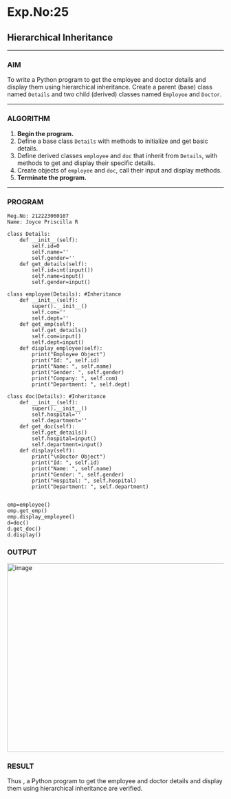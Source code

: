 # Exp.No:25  
## Hierarchical Inheritance

---

### AIM  
To write a Python program to get the employee and doctor details and display them using hierarchical inheritance. Create a parent (base) class named `Details` and two child (derived) classes named `Employee` and `Doctor`.

---

### ALGORITHM

1. **Begin the program.**
2. Define a base class `Details` with methods to initialize and get basic details.
3. Define derived classes `employee` and `doc` that inherit from `Details`, with methods to get and display their specific details.
4. Create objects of `employee` and `doc`, call their input and display methods.
5. **Terminate the program.**


---

### PROGRAM
```
Reg.No: 212223060107
Name: Joyce Priscilla R

class Details:
    def __init__(self):
        self.id=0
        self.name=''
        self.gender=''
    def get_details(self):
        self.id=int(input())
        self.name=input()
        self.gender=input()
        
class employee(Details): #Inheritance
    def __init__(self):
        super().__init__()
        self.com=''
        self.dept=''
    def get_emp(self):
        self.get_details()
        self.com=input()
        self.dept=input()
    def display_employee(self):
        print("Employee Object")
        print("Id: ", self.id)
        print("Name: ", self.name)
        print("Gender: ", self.gender)
        print("Company: ", self.com)
        print("Department: ", self.dept)

class doc(Details): #Inheritance
    def __init__(self):
        super().__init__()
        self.hospital=''
        self.department=''
    def get_doc(self):
        self.get_details()
        self.hospital=input()
        self.department=input()
    def display(self):
        print("\nDoctor Object")
        print("Id: ", self.id)
        print("Name: ", self.name)
        print("Gender: ", self.gender)
        print("Hospital: ", self.hospital)
        print("Department: ", self.department)


emp=employee()
emp.get_emp()
emp.display_employee()
d=doc()
d.get_doc()
d.display()

```

### OUTPUT  

<img width="882" height="439" alt="image" src="https://github.com/user-attachments/assets/b2bf3a24-1537-4972-81f7-9aa03be92f07" />

### RESULT

Thus , a Python program to get the employee and doctor details and display them using hierarchical inheritance are verified.
